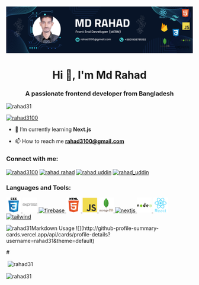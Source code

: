 <p align="center" borderRadius="25px"> <img src="https://github.com/Rahad31/Rahad31/blob/main/Banner.png" alt="rahad31" /> </p>

<h1 align="center">Hi 👋, I'm Md Rahad</h1>
<h3 align="center">A passionate frontend developer from Bangladesh</h3>

<p align="left"> <img src="https://komarev.com/ghpvc/?username=rahad31&label=Profile%20views&color=0e75b6&style=flat" alt="rahad31" /> </p>

<p align="left"> <a href="https://twitter.com/rahad3100" target="blank"><img src="https://img.shields.io/twitter/follow/rahad3100?logo=twitter&style=for-the-badge" alt="rahad3100" /></a> </p>

- 🌱 I’m currently learning **Next.js**

- 📫 How to reach me **rahad3100@gmail.com**

<h3 align="left">Connect with me:</h3>
<p align="left">
<a href="https://twitter.com/rahad3100" target="blank"><img align="center" src="https://raw.githubusercontent.com/rahuldkjain/github-profile-readme-generator/master/src/images/icons/Social/twitter.svg" alt="rahad3100" height="30" width="40" /></a>
<a href="https://linkedin.com/in/rahad rahad" target="blank"><img align="center" src="https://raw.githubusercontent.com/rahuldkjain/github-profile-readme-generator/master/src/images/icons/Social/linked-in-alt.svg" alt="rahad rahad" height="30" width="40" /></a>
<a href="https://fb.com/rahad uddin" target="blank"><img align="center" src="https://raw.githubusercontent.com/rahuldkjain/github-profile-readme-generator/master/src/images/icons/Social/facebook.svg" alt="rahad uddin" height="30" width="40" /></a>
<a href="https://instagram.com/rahad_uddin" target="blank"><img align="center" src="https://raw.githubusercontent.com/rahuldkjain/github-profile-readme-generator/master/src/images/icons/Social/instagram.svg" alt="rahad_uddin" height="30" width="40" /></a>
</p>

<h3 align="left">Languages and Tools:</h3>
<p align="left"> <a href="https://www.w3schools.com/css/" target="_blank" rel="noreferrer"> <img src="https://raw.githubusercontent.com/devicons/devicon/master/icons/css3/css3-original-wordmark.svg" alt="css3" width="40" height="40"/> </a> <a href="https://expressjs.com" target="_blank" rel="noreferrer"> <img src="https://raw.githubusercontent.com/devicons/devicon/master/icons/express/express-original-wordmark.svg" alt="express" width="40" height="40"/> </a> <a href="https://firebase.google.com/" target="_blank" rel="noreferrer"> <img src="https://www.vectorlogo.zone/logos/firebase/firebase-icon.svg" alt="firebase" width="40" height="40"/> </a> <a href="https://www.w3.org/html/" target="_blank" rel="noreferrer"> <img src="https://raw.githubusercontent.com/devicons/devicon/master/icons/html5/html5-original-wordmark.svg" alt="html5" width="40" height="40"/> </a> <a href="https://developer.mozilla.org/en-US/docs/Web/JavaScript" target="_blank" rel="noreferrer"> <img src="https://raw.githubusercontent.com/devicons/devicon/master/icons/javascript/javascript-original.svg" alt="javascript" width="40" height="40"/> </a> <a href="https://www.mongodb.com/" target="_blank" rel="noreferrer"> <img src="https://raw.githubusercontent.com/devicons/devicon/master/icons/mongodb/mongodb-original-wordmark.svg" alt="mongodb" width="40" height="40"/> </a> <a href="https://nextjs.org/" target="_blank" rel="noreferrer"> <img src="https://cdn.worldvectorlogo.com/logos/nextjs-2.svg" alt="nextjs" width="40" height="40"/> </a> <a href="https://nodejs.org" target="_blank" rel="noreferrer"> <img src="https://raw.githubusercontent.com/devicons/devicon/master/icons/nodejs/nodejs-original-wordmark.svg" alt="nodejs" width="40" height="40"/> </a> <a href="https://reactjs.org/" target="_blank" rel="noreferrer"> <img src="https://raw.githubusercontent.com/devicons/devicon/master/icons/react/react-original-wordmark.svg" alt="react" width="40" height="40"/> </a> <a href="https://tailwindcss.com/" target="_blank" rel="noreferrer"> <img src="https://www.vectorlogo.zone/logos/tailwindcss/tailwindcss-icon.svg" alt="tailwind" width="40" height="40"/> </a> </p>

<p><img align="left" src="https://github-readme-stats.vercel.app/api/top-langs?username=rahad31&show_icons=true&locale=en&layout=compact" alt="rahad31" /></p>


<p>Markdown Usage
![](http://github-profile-summary-cards.vercel.app/api/cards/profile-details?username=rahad31&theme=default)
</p>
# 

<p>&nbsp;<img align="center" src="https://github-readme-stats.vercel.app/api?username=rahad31&show_icons=true&locale=en" alt="rahad31" /></p>

<p><img align="center" src="https://github-readme-streak-stats.herokuapp.com/?user=rahad31&" alt="rahad31" /></p>
